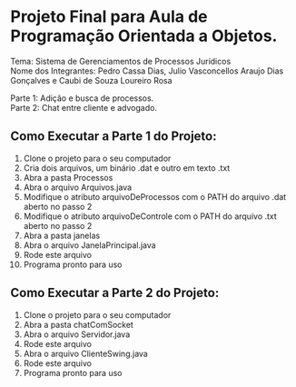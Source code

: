 <h1> Projeto Final para Aula de Programação Orientada a Objetos. </h1>

<p>Tema: Sistema de Gerenciamentos de Processos Jurídicos <br>
Nome dos Integrantes: Pedro Cassa Dias, Julio Vasconcellos Araujo Dias Gonçalves e Caubi de Souza Loureiro Rosa
</p>

<p>Parte 1: Adição e busca de processos.<br>
Parte 2: Chat entre cliente e advogado.
</p>

<h2>Como Executar a Parte 1 do Projeto:</h2>
  <ol>
    <li>Clone o projeto para o seu computador</li>
    <li>Cria dois arquivos, um binário .dat e outro em texto .txt</li>
    <li>Abra a pasta Processos</li>
    <li>Abra o arquivo Arquivos.java</li>
    <li>Modifique o atributo arquivoDeProcessos com o PATH do arquivo .dat aberto no passo 2</li>
    <li>Modifique o atributo arquivoDeControle com o PATH do arquivo .txt aberto no passo 2</li>
    <li>Abra a pasta janelas</li>
    <li>Abra o arquivo JanelaPrincipal.java</li>
    <li>Rode este arquivo</li>
    <li>Programa pronto para uso</li>
  </ol>
<h2>Como Executar a Parte 2 do Projeto:</h2>
  <ol>
    <li>Clone o projeto para o seu computador</li>
    <li>Abra a pasta chatComSocket</li>
    <li>Abra o arquivo Servidor.java</li>
    <li>Rode este arquivo</li>
    <li>Abra o arquivo ClienteSwing.java</li>
    <li>Rode este arquivo</li>
    <li>Programa pronto para uso</li>
  </ol>

